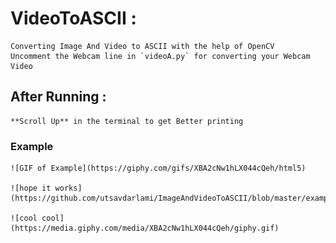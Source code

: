 # VideoToASCII :
    Converting Image And Video to ASCII with the help of OpenCV
    Uncomment the Webcam line in `videoA.py` for converting your Webcam Video
## After Running :
    **Scroll Up** in the terminal to get Better printing

### Example

    ![GIF of Example](https://giphy.com/gifs/XBA2cNw1hLX044cQeh/html5)

    ![hope it works](https://github.com/utsavdarlami/ImageAndVideoToASCII/blob/master/example.gif)

    ![cool cool](https://media.giphy.com/media/XBA2cNw1hLX044cQeh/giphy.gif)
